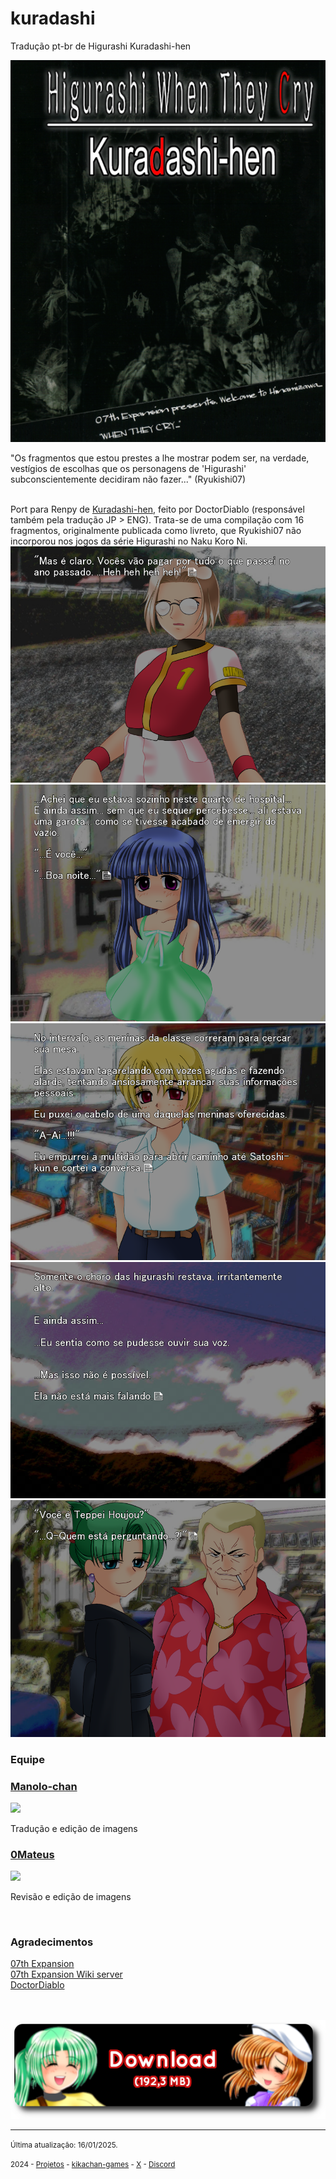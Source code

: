 # kuradashi
<p>Tradução pt-br de Higurashi Kuradashi-hen</p> 
<img src="https://github.com/kikachangames/kuradashi/blob/main/img/00.png">
<br/>
<p>"Os fragmentos que estou prestes a lhe mostrar podem ser, na verdade, vestígios de escolhas que os personagens de 'Higurashi' subconscientemente decidiram não fazer..." (Ryukishi07)</p>
<br/>
Port para Renpy de <a href="https://vndb.org/v53446" target="_blank">Kuradashi-hen</a>, feito por DoctorDiablo (responsável também pela tradução JP > ENG). Trata-se de uma compilação com 16 fragmentos, originalmente publicada como livreto, que Ryukishi07 não incorporou nos jogos da série Higurashi no Naku Koro Ni. 

<img src="https://github.com/kikachangames/kuradashi/blob/main/img/01.png">
<img src="https://github.com/kikachangames/kuradashi/blob/main/img/02.png">
<img src="https://github.com/kikachangames/kuradashi/blob/main/img/03.png">
<img src="https://github.com/kikachangames/kuradashi/blob/main/img/04.png">
<img src="https://github.com/kikachangames/kuradashi/blob/main/img/05.png">

<h3>Equipe</h3>

<h3><a href="https://github.com/kikachangames/" target="blank">Manolo-chan</a></h3>
<img src="https://kikachangames.github.io/higanbana-extra/img/manolo.png">
<p>Tradução e edição de imagens</p>

<h3><a href="https://github.com/0Mateus/" target="blank">0Mateus</a></h3>
<img src="https://kikachangames.github.io/higanbana-extra/img/0mateus.png">
<p> Revisão e edição de imagens</p>
<br/>

<h3>Agradecimentos</h3>
<a href="https://07th-expansion.net/" target="blank">07th Expansion</a><br/>
<a href="https://discord.gg/qxM4wWu" target="blank">07th Expansion Wiki server</a><br/>
<a href="https://07thtranslations.wordpress.com/)" target="blank">DoctorDiablo</a><br/>
<br/>
<br/>

<a href="https://github.com/kikachangames/kuradashi/releases/latest/download/Higurashi_Kuradashi-1.0-pc.zip"><img src="https://github.com/kikachangames/kuradashi/blob/main/img/download_bt.png"></a>

<hr>
<p><small>Última atualização: 16/01/2025.</small></p>
<p><small>2024 - <a href="https://kikachangames.github.io/projetos/">Projetos</a> - <a href="https://kikachan-games.itch.io/" target="_blank">kikachan-games</a> - <a href="https://twitter.com/kikachangames/" target="_blank">X</a> - <a href="https://discord.gg/jsm8yKtu2E" target="_blank">Discord</a></small></p>
